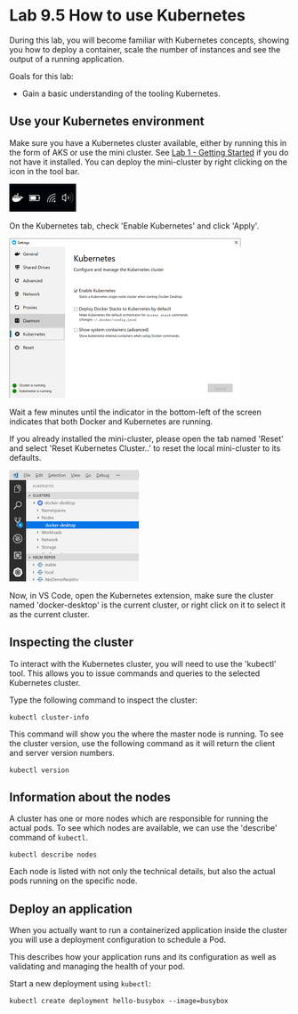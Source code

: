 # Lab 9.5 How to use Kubernetes

During this lab, you will become familiar with Kubernetes concepts, showing you how to deploy a container, scale the number of instances and see the output of a running application.

Goals for this lab:
- Gain a basic understanding of the tooling Kubernetes.

## <a name='start'></a>Use your Kubernetes environment
Make sure you have a Kubernetes cluster available, either by running this in the form of AKS or use the mini cluster. See [Lab 1 - Getting Started](Lab1-GettingStarted.md) if you do not have it installed. 
You can deploy the mini-cluster by right clicking on the icon in the tool bar. 

![tray](images/dockertray.png)

On the Kubernetes tab, check 'Enable Kubernetes' and click 'Apply'.

![dd](images/dockerdesktop.png)

Wait a few minutes until the indicator in the bottom-left of the screen indicates that both Docker and Kubernetes are running.

If you already installed the mini-cluster, please open the tab named 'Reset' and select 'Reset Kubernetes Cluster..' to reset the local mini-cluster to its defaults.

![dd](images/vscode-k8s.png)

Now, in VS Code, open the Kubernetes extension, make sure the cluster named 'docker-desktop' is the current cluster, or right click on it to select it as the current cluster.

## <a name='inspect-cluster'></a>Inspecting the cluster
To interact with the Kubernetes cluster, you will need to use the 'kubectl' tool. This allows you to issue commands and queries to the selected Kubernetes cluster. 

Type the following command to inspect the cluster:

```
kubectl cluster-info
```

This command will show you the where the master node is running. To see the cluster version, use the following command as it will return the client and server version numbers.

```
kubectl version
```

## <a name='nodes'></a>Information about the nodes
A cluster has one or more nodes which are responsible for running the actual pods. To see which nodes are available, we can use the 'describe' command of `kubectl`.

```
kubectl describe nodes
```

Each node is listed with not only the technical details, but also the actual pods running on the specific node.

## <a name='deployment'></a>Deploy an application
When you actually want to run a containerized application inside the cluster you will use a deployment configuration to schedule a Pod.

This describes how your application runs and its configuration as well as validating and managing the health of your pod. 

Start a new deployment using `kubectl`:

```
kubectl create deployment hello-busybox --image=busybox
```